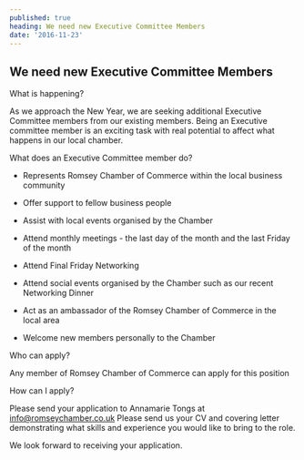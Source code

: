 ```yaml
---
published: true
heading: We need new Executive Committee Members
date: '2016-11-23'
---
```

## We need new Executive Committee Members

What is happening?

As we approach the New Year, we are seeking additional Executive Committee members from our existing members.  Being an Executive committee member is an exciting task with real potential to affect what happens in our local chamber.

 

What does an Executive Committee member do?

- Represents Romsey Chamber of Commerce within the local business community

- Offer support to fellow business people

- Assist with local events organised by the Chamber

- Attend monthly meetings - the last day of the month and the last Friday of the month 

- Attend Final Friday Networking 

- Attend social events organised by the Chamber such as our recent Networking Dinner

- Act as an ambassador of the Romsey Chamber of Commerce in the local area

- Welcome new members personally to the Chamber

 
Who can apply?

Any member of Romsey Chamber of Commerce can apply for this position

 
How can I apply?

Please send your application to Annamarie Tongs at info@romseychamber.co.uk Please send us your CV and covering letter demonstrating what skills and experience you would like to bring to the role. 

We look forward to receiving your application.
